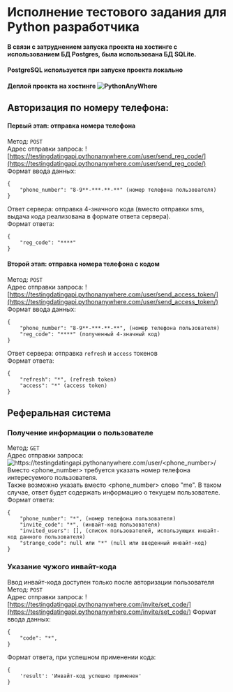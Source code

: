 # Исполнение тестового задания для Python разработчика
#### В связи с затруднением запуска проекта на хостинге с использованием БД Postgres, была использована БД SQLite.  
#### PostgreSQL используется при запуске проекта локально
#### Деплой проекта на хостинге ![PythonAnyWhere](https://testingdatingapi.pythonanywhere.com/)
## Авторизация по номеру телефона:
#### Первый этап: отправка номера телефона
Метод: `POST`  
Адрес отправки запроса: ![https://testingdatingapi.pythonanywhere.com/user/send_reg_code/](https://testingdatingapi.pythonanywhere.com/user/send_reg_code/)  
Формат ввода данных:
```
{
    "phone_number": "8-9**-***-**-**" (номер телефона пользователя)
}
```  
Ответ сервера: отправка 4-значного кода (вместо отправки sms, выдача кода реализована в формате ответа сервера).  
Формат ответа: 
```
{
    "reg_code": "****"
}
```  
#### Второй этап: отправка номера телефона с кодом
Метод: `POST`  
Адрес отправки запроса: ![https://testingdatingapi.pythonanywhere.com/user/send_access_token/](https://testingdatingapi.pythonanywhere.com/user/send_access_token/)  
Формат ввода данных:
```
{  
    "phone_number": "8-9**-***-**-**", (номер телефона пользователя)
    "reg_code": "****" (полученный 4-значный код)  
}  
```
Ответ сервера: отправка `refresh` и `access` токенов  
Формат ответа: 
```
{
    "refresh": "*", (refresh token)
    "access": "*" (access token)
}
```
## Реферальная система  
### Получение информации о пользователе  
Метод: `GET`  
Адрес отправки запроса: ![https://testingdatingapi.pythonanywhere.com/user/<phone_number>/](https://testingdatingapi.pythonanywhere.com/user/<phone_number>/)  
Вместо <phone_number> требуется указать номер телефона интересуемого пользователя.  
Также возможно указать вместо <phone_number> слово "me". В таком случае, ответ будет содержать информацию о текущем пользователе.
Формат ответа:
```
{
    "phone_number": "*", (номер телефона пользователя)
    "invite_code": "*", (инвайт-код пользователя)
    "invited_users": [], (список пользователей, использующих инвайт-код данного пользователя)
    "strange_code": null или "*" (null или введенный инвайт-код)
}
```
### Указание чужого инвайт-кода  
Ввод инвайт-кода доступен только после авторизации пользователя
Метод: `POST`  
Адрес отправки запроса: ![https://testingdatingapi.pythonanywhere.com/invite/set_code/](https://testingdatingapi.pythonanywhere.com/invite/set_code/)
Формат ввода данных:
```
{  
    "code": "*",
}  
```
Формат ответа, при успешном применении кода:  
```
{
    'result': 'Инвайт-код успешно применен'
}
```

